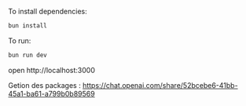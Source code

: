 To install dependencies:
```sh
bun install
```

To run:
```sh
bun run dev
```

open http://localhost:3000


Getion des packages :
https://chat.openai.com/share/52bcebe6-41bb-45a1-ba61-a799b0b89569